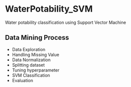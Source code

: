 # WaterPotability_SVM
Water potability classification using Support Vector Machine

## Data Mining Process
- Data Exploration
- Handling Missing Value
- Data Normalization
- Splitting dataset
- Tuning hyperparameter
- SVM Classification
- Evaluation
